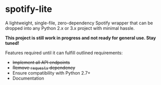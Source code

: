 # spotify-lite
A lightweight, single-file, zero-dependency Spotify wrapper that can be dropped into any Python 2.x or 3.x project with minimal hassle.

**This project is still work in progress and not ready for general use. Stay tuned!**

Features required until it can fulfill outlined requirements:
- ~~Implement all API endpoints~~
- ~~Remove `requests` dependency~~
- Ensure compatibility with Python 2.7+
- Documentation
